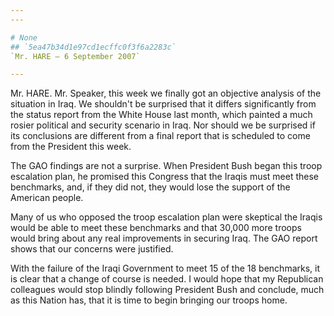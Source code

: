 ```yaml
---
---

# None
## `5ea47b34d1e97cd1ecffc0f3f6a2283c`
`Mr. HARE — 6 September 2007`

---
```



Mr. HARE. Mr. Speaker, this week we finally got an objective analysis 
of the situation in Iraq. We shouldn't be surprised that it differs 
significantly from the status report from the White House last month, 
which painted a much rosier political and security scenario in Iraq. 
Nor should we be surprised if its conclusions are different from a 
final report that is scheduled to come from the President this week.

The GAO findings are not a surprise. When President Bush began this 
troop escalation plan, he promised this Congress that the Iraqis must 
meet these benchmarks, and, if they did not, they would lose the 
support of the American people.

Many of us who opposed the troop escalation plan were skeptical the 
Iraqis would be able to meet these benchmarks and that 30,000 more 
troops would bring about any real improvements in securing Iraq. The 
GAO report shows that our concerns were justified.

With the failure of the Iraqi Government to meet 15 of the 18 
benchmarks, it is clear that a change of course is needed. I would hope 
that my Republican colleagues would stop blindly following President 
Bush and conclude, much as this Nation has, that it is time to begin 
bringing our troops home.
